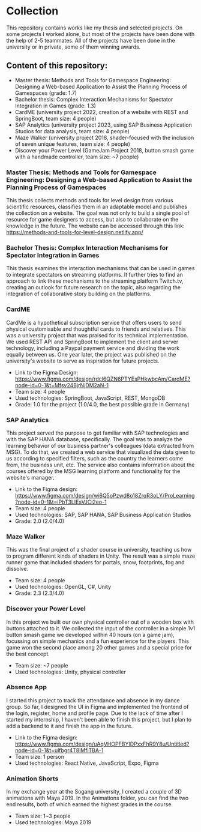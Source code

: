 # Collection
This repository contains works like my thesis and selected projects. On some projects I worked alone, but most of the projects have been done with the help of 2-5 teammates. All of the projects have been done in the university or in private, some of them winning awards.


## Content of this repository:
- Master thesis: Methods and Tools for Gamespace Engineering: Designing a Web-based Application to Assist the Planning Process of Gamespaces (grade: 1.7)
- Bachelor thesis: Complex Interaction Mechanisms for Spectator Integration in Games (grade: 1.3)
- CardME (university project 2022, creation of a website with REST and SpringBoot, team size: 4 people)
- SAP Analytics (university project 2023, using SAP Business Application Studios for data analysis, team size: 4 people)
- Maze Walker (university project 2018, shader-focused with the inclusion of seven unique features, team size: 4 people)
- Discover your Power Level (GameJam Project 2018, button smash game with a handmade controller, team size: ~7 people)


### Master Thesis: Methods and Tools for Gamespace Engineering: Designing a Web-based Application to Assist the Planning Process of Gamespaces
This thesis collects methods and tools for level design from various scientific resources, classifies them in an adaptable model and publishes the collection on a website. The goal was not only to build a single pool of resource for game designers to access, but also to collaborate on the knowledge in the future.
The website can be accessed through this link: https://methods-and-tools-for-level-design.netlify.app/

### Bachelor Thesis: Complex Interaction Mechanisms for Spectator Integration in Games
This thesis examines the interaction mechanisms that can be used in games to integrate spectators on streaming platforms. It further tries to find an approach to link these mechanisms to the streaming platform Twitch.tv, creating an outlook for future research on the topic, also regarding the integration of collaborative story building on the platforms. 

### CardME
CardMe is a hypothetical subscription service that offers users to send physical customisable and thoughtful cards to friends and relatives. This was a university project that was praised for its technical implementation. We used REST API and SpringBoot to implement the client and server technology, including a Paypal payment service and dividing the work equally between us. One year later, the project was published on the university's website to serve as inspiration for future projects.
- Link to the Figma Design: https://www.figma.com/design/rdcl6QZN6PTYEsPHkwbcAm/CardME?node-id=0-1&t=Mfsv24BjrNjDM2aN-1
- Team size: 4 people
- Used technologies: SpringBoot, JavaScript, REST, MongoDB
- Grade: 1.0 for the project (1.0/4.0, the best possible grade in Germany)

### SAP Analytics
This project served the purpose to get familiar with SAP technologies and with the SAP HANA database, specifically. The goal was to analyze the learning behavior of our business partner's colleagues (data extracted from MSG). To do that, we created a web service that visualized the data given to us according to specified filters, such as the country the learners come from, the business unit, etc. The service also contains information about the courses offered by the MSG learning platform and functionality for the website's manager.
- Link to the Figma design: https://www.figma.com/design/wi6Q5oPzwd8o18ZrqR3oLY/ProLearning?node-id=0-1&t=iPbT3LIEsVJCi2eo-1
- Team size: 4 people
- Used technologies: SAP, SAP HANA, SAP Business Application Studios
- Grade: 2.0 (2.0/4.0)

### Maze Walker
This was the final project of a shader course in university, teaching us how to program different kinds of shaders in Unity. The result was a simple maze runner game that included shaders for portals, snow, footprints, fog and dissolve.
- Team size: 4 people
- Used technologies: OpenGL, C#, Unity
- Grade: 2.3 (2.3/4.0)

### Discover your Power Level
In this project we built our own physical controller out of a wooden box with buttons attached to it. We collected the input of the controller in a simple 1v1 button smash game we developed within 40 hours (on a game jam), focussing on simple mechanics and a fun experience for the players. This game won the second place among 20 other games and a special price for the best concept.
- Team size: ~7 people
- Used technologies: Unity, physical controller

### Absence App
I started this project to track the attendance and absence in my dance group. So far, I designed the UI in Figma and implemented the frontend of the login, register, home and profile page. Due to the lack of time after I started my internship, I haven't been able to finish this project, but I plan to add a backend to it and finish the app in the future.
- Link to the Figma design: https://www.figma.com/design/uAqVHOPFBYIDPxxFhR9Y8u/Untitled?node-id=0-1&t=ulfbgr4T8iMfiTBA-1
- Team size: 1 person
- Used technologies: React Native, JavaScript, Expo, Figma

### Animation Shorts
In my exchange year at the Sogang university, I created a couple of 3D animations with Maya 2019. In the Animations folder, you can find the two end results, both of which earned the highest grades in the course.
- Team size: 1~3 people
- Used technologies: Maya 2019

